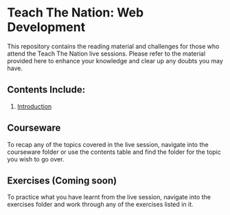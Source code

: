 # Teach The Nation: Web Development

This repository contains the reading material and challenges for those who attend the Teach The Nation live sessions. 
Please refer to the material provided here to enhance your knowledge and clear up any doubts you may have.

## Contents Include:

1. [Introduction](./Courseware/01-Introduction/README.md)

## Courseware

To recap any of the topics covered in the live session, navigate into the courseware folder or use the contents table and find the folder for the topic you wish to go over.

## Exercises (Coming soon)

To practice what you have learnt from the live session, navigate into the exercises folder and work through any of the exercises listed in it.
